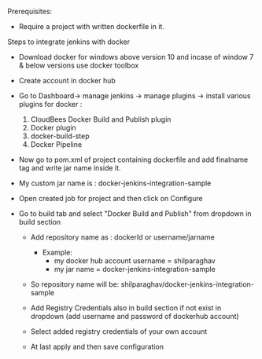 Prerequisites:
  * Require a project with written dockerfile in it.

Steps to integrate jenkins with docker
* Download docker for windows above version 10 and incase of window 7 & below versions use docker toolbox
* Create account in docker hub
* Go to Dashboard-> manage jenkins -> manage plugins -> install various plugins for docker :
  1. CloudBees Docker Build and Publish plugin
  2. Docker plugin
  3. docker-build-step
  4. Docker Pipeline
  
  
* Now go to pom.xml of project containing dockerfile and add finalname tag and write jar name inside it.
* My custom jar name is : docker-jenkins-integration-sample

* Open created job for project and then click on Configure
* Go to build tab and select "Docker Build and Publish" from dropdown in build section
  * Add repository name as :  dockerId or username/jarname
      * Example:
          * my docker hub account username = shilparaghav
          * my jar name = docker-jenkins-integration-sample
   * So repository name will be: shilparaghav/docker-jenkins-integration-sample
   
   * Add Registry Credentials also in build section if not exist in dropdown (add username and password of dockerhub account)
   * Select added registry credentials of your own account
   
   * At last apply and then save configuration
   


              



